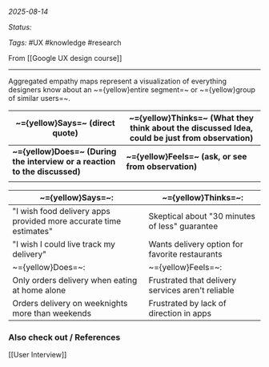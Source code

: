 *2025-08-14*

*Status:* 

*Tags:* #UX #knowledge #research 

From [[Google UX design course]]

<hr>

Aggregated empathy maps represent a visualization of everything designers know about an ~={yellow}entire segment=~ or ~={yellow}group of similar users=~.

| ~={yellow}Says=~ (direct quote)                                            | ~={yellow}Thinks=~ (What they think about the discussed Idea, could be just from observation) |
| -------------------------------------------------------------------------- | --------------------------------------------------------------------------------------------- |
| **~={yellow}Does=~ (During the interview or a reaction to the discussed)** | **~={yellow}Feels=~ (ask, or see from observation)**                                          |
|                                                                            |                                                                                               |


| ~={yellow}Says=~:                                                 | ~={yellow}Thinks=~:                               |
| ----------------------------------------------------------------- | ------------------------------------------------- |
| "I wish food delivery apps provided more accurate time estimates" | Skeptical about "30 minutes of less" guarantee    |
| "I wish I could live track my delivery"                           | Wants delivery option for<br>favorite restaurants |
| ~={yellow}Does=~:                                                 | ~={yellow}Feels=~:                                |
| Only orders delivery when eating at home alone                    | Frustrated that delivery services aren't reliable |
| Orders delivery on weeknights more than weekends                  | Frustrated by lack of<br>direction in apps        |


### Also check out / References

[[User Interview]]